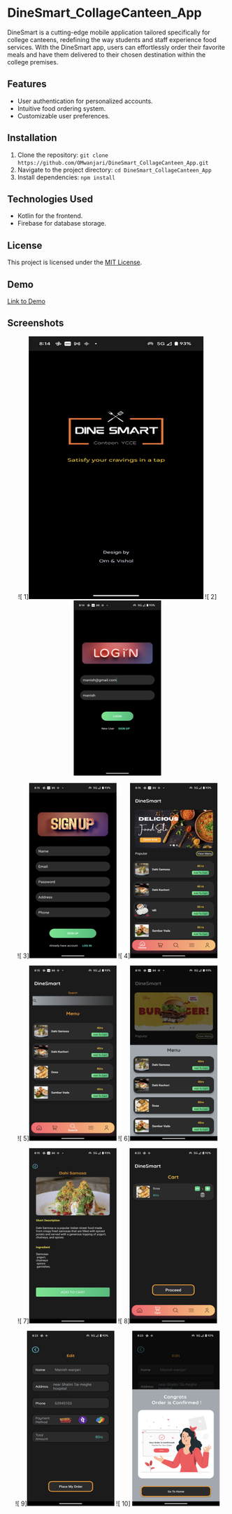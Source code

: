 # DineSmart_CollageCanteen_App
DineSmart is a cutting-edge mobile application tailored specifically for college canteens, redefining the way students and staff experience food services. With the DineSmart app, users can effortlessly order their favorite meals and have them delivered to their chosen destination within the college premises.

## Features
- User authentication for personalized accounts.
- Intuitive food ordering system.
- Customizable user preferences.

## Installation
1. Clone the repository: `git clone https://github.com/OMwanjari/DineSmart_CollageCanteen_App.git`
2. Navigate to the project directory: `cd DineSmart_CollageCanteen_App`
3. Install dependencies: `npm install`

## Technologies Used
- Kotlin for the frontend.
- Firebase for database storage.

## License
This project is licensed under the [MIT License](LICENSE).

## Demo
[Link to Demo](https://youtu.be/_qvHtC45djM)

## Screenshots
<p align =center>
![ 1]<img src="https://github.com/OMwanjari/DineSmart_CollageCanteen_App/blob/main/1.png"  width="400" height="600" />
![ 2]<img src="https://github.com/OMwanjari/DineSmart_CollageCanteen_App/blob/main/2.png"  width="200" height="400" />
</p>
<p align =center>
![ 3]<img src="https://github.com/OMwanjari/DineSmart_CollageCanteen_App/blob/main/3.png"  width="200" height="400" />
![ 4]<img src="https://github.com/OMwanjari/DineSmart_CollageCanteen_App/blob/main/4.png"  width="200" height="400" />
</p>
<p align =center>
![ 5]<img src="https://github.com/OMwanjari/DineSmart_CollageCanteen_App/blob/main/5.png"  width="200" height="400" />
![ 6]<img src="https://github.com/OMwanjari/DineSmart_CollageCanteen_App/blob/main/6.png"  width="200" height="400" />
</p>
<p align =center>
![ 7]<img src="https://github.com/OMwanjari/DineSmart_CollageCanteen_App/blob/main/7.png"  width="200" height="400" />
![ 8]<img src="https://github.com/OMwanjari/DineSmart_CollageCanteen_App/blob/main/8.png"  width="200" height="400" />
</p>
<p align =center>
![ 9]<img src="https://github.com/OMwanjari/DineSmart_CollageCanteen_App/blob/main/9.png"  width="200" height="400" />
![ 10] <img src="https://github.com/OMwanjari/DineSmart_CollageCanteen_App/blob/main/10.png"  width="200" height="400" />
</p>

